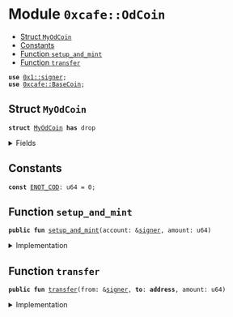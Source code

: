 
<a name="0xcafe_OdCoin"></a>

# Module `0xcafe::OdCoin`



-  [Struct `MyOdCoin`](#0xcafe_OdCoin_MyOdCoin)
-  [Constants](#@Constants_0)
-  [Function `setup_and_mint`](#0xcafe_OdCoin_setup_and_mint)
-  [Function `transfer`](#0xcafe_OdCoin_transfer)


<pre><code><b>use</b> <a href="">0x1::signer</a>;
<b>use</b> <a href="example.md#0xcafe_BaseCoin">0xcafe::BaseCoin</a>;
</code></pre>



<a name="0xcafe_OdCoin_MyOdCoin"></a>

## Struct `MyOdCoin`



<pre><code><b>struct</b> <a href="OdCoin.md#0xcafe_OdCoin_MyOdCoin">MyOdCoin</a> <b>has</b> drop
</code></pre>



<details>
<summary>Fields</summary>


<dl>
<dt>
<code>dummy_field: bool</code>
</dt>
<dd>

</dd>
</dl>


</details>

<a name="@Constants_0"></a>

## Constants


<a name="0xcafe_OdCoin_ENOT_COD"></a>



<pre><code><b>const</b> <a href="OdCoin.md#0xcafe_OdCoin_ENOT_COD">ENOT_COD</a>: u64 = 0;
</code></pre>



<a name="0xcafe_OdCoin_setup_and_mint"></a>

## Function `setup_and_mint`



<pre><code><b>public</b> <b>fun</b> <a href="OdCoin.md#0xcafe_OdCoin_setup_and_mint">setup_and_mint</a>(account: &<a href="">signer</a>, amount: u64)
</code></pre>



<details>
<summary>Implementation</summary>


<pre><code><b>public</b> <b>fun</b> <a href="OdCoin.md#0xcafe_OdCoin_setup_and_mint">setup_and_mint</a>(account:&<a href="">signer</a>,amount:u64){
    <a href="example.md#0xcafe_BaseCoin_publish_balance">BaseCoin::publish_balance</a>&lt;<a href="OdCoin.md#0xcafe_OdCoin_MyOdCoin">MyOdCoin</a>&gt;(account);
    <a href="example.md#0xcafe_BaseCoin_mint">BaseCoin::mint</a>&lt;<a href="OdCoin.md#0xcafe_OdCoin_MyOdCoin">MyOdCoin</a>&gt;(<a href="_address_of">signer::address_of</a>(account),amount,<a href="OdCoin.md#0xcafe_OdCoin_MyOdCoin">MyOdCoin</a>{});
}
</code></pre>



</details>

<a name="0xcafe_OdCoin_transfer"></a>

## Function `transfer`



<pre><code><b>public</b> <b>fun</b> <a href="OdCoin.md#0xcafe_OdCoin_transfer">transfer</a>(from: &<a href="">signer</a>, <b>to</b>: <b>address</b>, amount: u64)
</code></pre>



<details>
<summary>Implementation</summary>


<pre><code><b>public</b> <b>fun</b> <a href="OdCoin.md#0xcafe_OdCoin_transfer">transfer</a>(from:&<a href="">signer</a>,<b>to</b>:<b>address</b>,amount:u64){
    <b>assert</b>!(amount%2 ==1,<a href="OdCoin.md#0xcafe_OdCoin_ENOT_COD">ENOT_COD</a>);
    <a href="example.md#0xcafe_BaseCoin_transfer">BaseCoin::transfer</a>&lt;<a href="OdCoin.md#0xcafe_OdCoin_MyOdCoin">MyOdCoin</a>&gt;(from,<b>to</b>,amount);
}
</code></pre>



</details>
